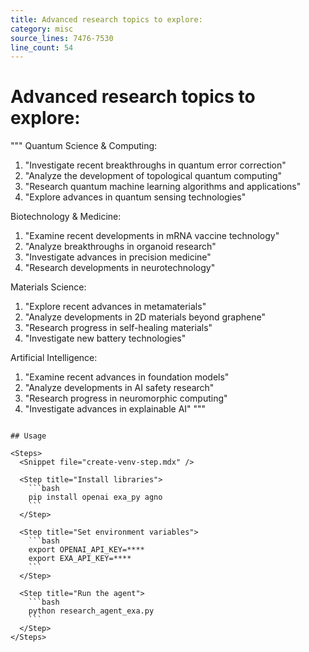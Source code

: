 ```yaml
---
title: Advanced research topics to explore:
category: misc
source_lines: 7476-7530
line_count: 54
---
```


# Advanced research topics to explore:
"""
Quantum Science & Computing:
1. "Investigate recent breakthroughs in quantum error correction"
2. "Analyze the development of topological quantum computing"
3. "Research quantum machine learning algorithms and applications"
4. "Explore advances in quantum sensing technologies"

Biotechnology & Medicine:
1. "Examine recent developments in mRNA vaccine technology"
2. "Analyze breakthroughs in organoid research"
3. "Investigate advances in precision medicine"
4. "Research developments in neurotechnology"

Materials Science:
1. "Explore recent advances in metamaterials"
2. "Analyze developments in 2D materials beyond graphene"
3. "Research progress in self-healing materials"
4. "Investigate new battery technologies"

Artificial Intelligence:
1. "Examine recent advances in foundation models"
2. "Analyze developments in AI safety research"
3. "Research progress in neuromorphic computing"
4. "Investigate advances in explainable AI"
"""
```

## Usage

<Steps>
  <Snippet file="create-venv-step.mdx" />

  <Step title="Install libraries">
    ```bash
    pip install openai exa_py agno
    ```
  </Step>

  <Step title="Set environment variables">
    ```bash
    export OPENAI_API_KEY=****
    export EXA_API_KEY=****
    ```
  </Step>

  <Step title="Run the agent">
    ```bash
    python research_agent_exa.py
    ```
  </Step>
</Steps>



